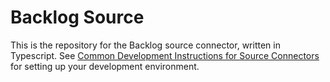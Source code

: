 # Backlog Source

This is the repository for the Backlog source connector, written in Typescript.
See [Common Development Instructions for Source Connectors](../README.md#common-development-instructions-for-source-connectors) for setting up your development environment.
